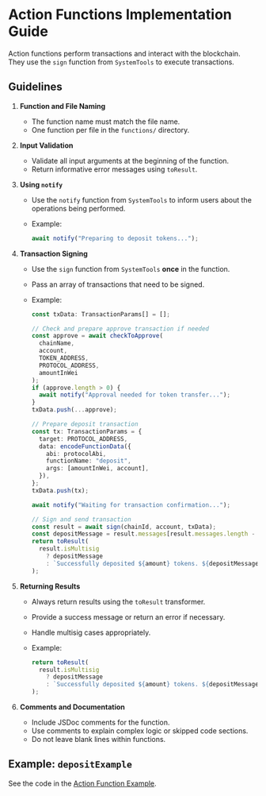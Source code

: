# Action Functions Implementation Guide

Action functions perform transactions and interact with the blockchain. They use the `sign` function from `SystemTools` to execute transactions.

## Guidelines

1. **Function and File Naming**

   - The function name must match the file name.
   - One function per file in the `functions/` directory.

2. **Input Validation**

   - Validate all input arguments at the beginning of the function.
   - Return informative error messages using `toResult`.

3. **Using `notify`**

   - Use the `notify` function from `SystemTools` to inform users about the operations being performed.
   - Example:

     ```typescript
     await notify("Preparing to deposit tokens...");
     ```

4. **Transaction Signing**

   - Use the `sign` function from `SystemTools` **once** in the function.
   - Pass an array of transactions that need to be signed.
   - Example:

     ```typescript
     const txData: TransactionParams[] = [];

     // Check and prepare approve transaction if needed
     const approve = await checkToApprove(
       chainName,
       account,
       TOKEN_ADDRESS,
       PROTOCOL_ADDRESS,
       amountInWei
     );
     if (approve.length > 0) {
       await notify("Approval needed for token transfer...");
     }
     txData.push(...approve);

     // Prepare deposit transaction
     const tx: TransactionParams = {
       target: PROTOCOL_ADDRESS,
       data: encodeFunctionData({
         abi: protocolAbi,
         functionName: "deposit",
         args: [amountInWei, account],
       }),
     };
     txData.push(tx);

     await notify("Waiting for transaction confirmation...");

     // Sign and send transaction
     const result = await sign(chainId, account, txData);
     const depositMessage = result.messages[result.messages.length - 1];
     return toResult(
       result.isMultisig
         ? depositMessage
         : `Successfully deposited ${amount} tokens. ${depositMessage}`
     );
     ```

5. **Returning Results**

   - Always return results using the `toResult` transformer.
   - Provide a success message or return an error if necessary.
   - Handle multisig cases appropriately.
   - Example:

     ```typescript
     return toResult(
       result.isMultisig
         ? depositMessage
         : `Successfully deposited ${amount} tokens. ${depositMessage}`
     );
     ```

6. **Comments and Documentation**

   - Include JSDoc comments for the function.
   - Use comments to explain complex logic or skipped code sections.
   - Do not leave blank lines within functions.

## Example: `depositExample`

See the code in the [Action Function Example](action-function-example.md).
